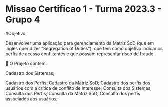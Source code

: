 # Missao Certificao 1 - Turma 2023.3 - Grupo 4

#Objetivo

Desenvolver uma aplicação para gerenciamento da Matriz SoD (que em inglês quer dizer “Segregation of Duties”), que tem como objetivo indicar os perfis de acesso conflitantes e que possam representar risco de fraude.

📝 O Projeto contem: 

Cadastro dos Sistemas;

Cadastro dos Perfis; Cadastro da Matriz SoD; Cadastro dos perfis dos usuários com a crítica de conflito de interesse; Consulta dos Sistemas; Consulta dos Perfis; Consulta da Matriz SoD; Consulta dos perfis associados aos usuários;


